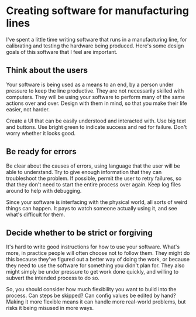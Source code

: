 # Creating software for manufacturing lines

I've spent a little time writing software that runs in a manufacturing line, for calibrating and testing the hardware being produced. Here's some design goals of this software that I feel are important.

## Think about the users

Your software is being used as a means to an end, by a person under pressure to keep the line productive. They are not necessarily skilled with computers. They will be using your software to perform many of the same actions over and over. Design with them in mind, so that you make their life easier, not harder.

Create a UI that can be easily understood and interacted with. Use big text and buttons. Use bright green to indicate success and red for failure. Don't worry whether it looks good.

## Be ready for errors

Be clear about the causes of errors, using language that the user will be able to understand. Try to give enough information that they can troubleshoot the problem. If possible, permit the user to retry failures, so that they don't need to start the entire process over again. Keep log files around to help with debugging.

Since your software is interfacing with the physical world, all sorts of weird things can happen. It pays to watch someone actually using it, and see what's difficult for them.

## Decide whether to be strict or forgiving

It's hard to write good instructions for how to use your software. What's more, in practice people will often choose not to follow them. They might do this because they've figured out a better way of doing the work, or because they need to use the software for something you didn't plan for. They also might simply be under pressure to get work done quickly, and willing to subvert the intended process to do so.

So, you should consider how much flexibility you want to build into the process. Can steps be skipped? Can config values be edited by hand? Making it more flexible means it can handle more real-world problems, but risks it being misused in more ways.